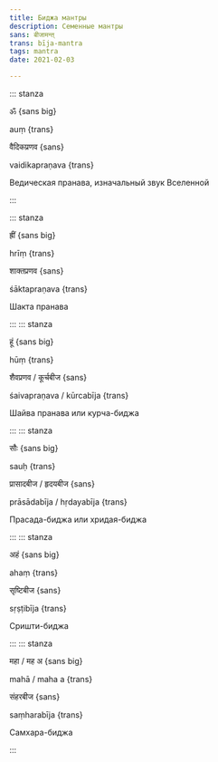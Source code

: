 ```yaml
---
title: Биджа мантры
description: Семенные мантры
sans: बीजामन्त्
trans: bīja-mantra
tags: mantra
date: 2021-02-03

---
```


::: stanza

ॐ {sans big}

auṃ  {trans}

वैदिकप्रणव {sans}

vaidikapraṇava {trans}

Ведическая пранава, изначальный звук Вселенной

:::

::: stanza

ह्रीं {sans big}

hrīṃ {trans}

शाक्तप्रणव {sans}

śāktapraṇava {trans}

Шакта пранава


:::
::: stanza


हूं {sans big}

hūṃ {trans}

शैवप्रणव / कूर्चबीज {sans}

śaivapraṇava / kūrcabīja {trans}

Шайва пранава или курча-биджа


:::
::: stanza

सौः {sans big}

sauḥ {trans}

प्रासादबीज / हृदयबीज {sans}

prāsādabīja / hṛdayabīja {trans}

Прасада-биджа или хридая-биджа

:::
::: stanza

अहं {sans big}

ahaṃ {trans}

सृष्टिबीज {sans}

sṛṣṭibīja {trans}

Сришти-биджа

:::
::: stanza

महा / मह अ {sans big}

mahā / maha a {trans}

संहरबीज {sans}

saṃharabīja {trans}

Самхара-биджа

:::
